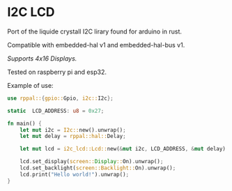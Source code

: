 # I2C LCD

Port of the liquide crystall I2C lirary found for arduino in rust.

Compatible with embedded-hal v1 and embedded-hal-bus v1.

*Supports 4x16 Displays.*

Tested on raspberry pi and esp32. 

Example of use:

```rust
use rppal::{gpio::Gpio, i2c::I2c};

static  LCD_ADDRESS: u8 = 0x27;

fn main() {
    let mut i2c = I2c::new().unwrap();
    let mut delay = rppal::hal::Delay;

    let mut lcd = i2c_lcd::Lcd::new(&mut i2c, LCD_ADDRESS, &mut delay).unwrap();

    lcd.set_display(screen::Display::On).unwrap();
    lcd.set_backlight(screen::Backlight::On).unwrap();
    lcd.print("Hello world!").unwrap();
}

```
